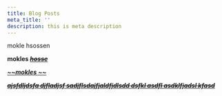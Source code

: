 ```yaml
---
title: Blog Posts
meta_title: ''
description: this is meta description
---
```

mokle hsossen



**mokles **<u>**_~~hosse~~_**</u>

<u>**_~~mokles ~~_**</u>

<u>**_~~ajsfdljdsfa djfladjsf sadjflsdajfjaldfjdlsdd dsfkl asdfl asdklfjadsl kfasd~~_**</u>